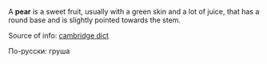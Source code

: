 A **pear** is a sweet fruit, usually with a green skin and a lot of juice, that has a round base and is slightly pointed towards the stem.

Source of info: [cambridge dict](https://dictionary.cambridge.org/ru/словарь/английский/pear)

По-русски: груша